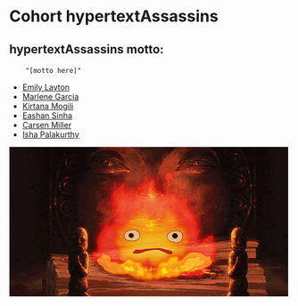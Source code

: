 # Cohort hypertextAssassins

## hypertextAssassins motto:
        "[motto here]"

* [Emily Layton](https://github.com/GTBitsOfGood/bootcamp/tree/fall-2020/hypertextAssassins-Emily)
* [Marlene Garcia]()
* [Kirtana Mogili](https://github.com/GTBitsOfGood/bootcamp/tree/fall-2020/hypertextAssassins-kirtana)
* [Eashan Sinha](https://github.com/GTBitsOfGood/bootcamp/tree/fall-2020/hypertextAssassins-Eashan)
* [Carsen Miller]()
* [Isha Palakurthy]()

![](image.png)




